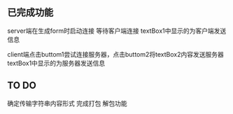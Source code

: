 ## 已完成功能
server端在生成form时启动连接 等待客户端连接  textBox1中显示的为客户端发送信息

client端点击buttom1尝试连接服务器，点击buttom2将textBox2内容发送服务器
textBox1中显示的为服务器发送信息

## TO DO 
确定传输字符串内容形式  完成打包 解包功能